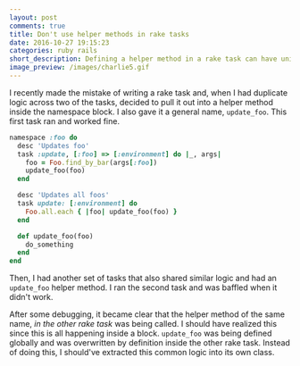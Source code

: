 ```yaml
---
layout: post
comments: true
title: Don't use helper methods in rake tasks
date: 2016-10-27 19:15:23
categories: ruby rails
short_description: Defining a helper method in a rake task can have unintended side effects.
image_preview: /images/charlie5.gif
---
```


I recently made the mistake of writing a rake task and, when I had duplicate logic across two of the tasks,
decided to pull it out into a helper method inside the namespace block. I also gave it a general name,
`update_foo`. This first task ran and worked fine.

```ruby
namespace :foo do
  desc 'Updates foo'
  task :update, [:foo] => [:environment] do |_, args|
    foo = Foo.find_by_bar(args[:foo])
    update_foo(foo)
  end

  desc 'Updates all foos'
  task update: [:environment] do
    Foo.all.each { |foo| update_foo(foo) }
  end

  def update_foo(foo)
    do_something
  end
end
```

Then, I had another set of tasks that also shared similar logic and had an `update_foo` helper method.
I ran the second task and was baffled when it didn't work.

After some debugging, it became clear that the helper method of the same name, *in the other rake task* was
being called. I should have realized this since this is all happening inside a block. `update_foo` was being
defined globally and was overwritten by definition inside the other rake task. Instead of doing this, I
should've extracted this common logic into its own class.
